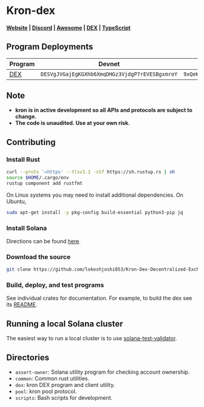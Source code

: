   <h1>Kron-dex</h1>

  <h4>
    <a href="https://projectkron.com/">Website</a>
    <span> | </span>
    <a href="https://discord.gg/HSeFXbqsUX">Discord</a>
    <span> | </span>
    <a href="https://github.com/project-kron/awesome-kron">Awesome</a>
    <span> | </span>
    <a href="https://dex.projectkron.com/#/">DEX</a>
    <span> | </span>
    <a href="https://github.com/project-kron/kron-ts">TypeScript</a>
  </h4>
</div>

## Program Deployments

| Program | Devnet | Mainnet Beta |
| --------|--------|------------- |
| [DEX](/dex)     | `DESVgJVGajEgKGXhb6XmqDHGz3VjdgP7rEVESBgxmroY` | `9xQeWvG816bUx9EPjHmaT23yvVM2ZWbrrpZb9PusVFin` |

## Note

* **kron is in active development so all APIs and protocols are subject to change.**
* **The code is unaudited. Use at your own risk.**

## Contributing

### Install Rust

```bash
curl --proto '=https' --tlsv1.2 -sSf https://sh.rustup.rs | sh
source $HOME/.cargo/env
rustup component add rustfmt
```

On Linux systems you may need to install additional dependencies. On Ubuntu,

```bash
sudo apt-get install -y pkg-config build-essential python3-pip jq
```

### Install Solana

Directions can be found [here](https://docs.solana.com/cli/install-solana-cli-tools#use-solanas-install-tool).

### Download the source

```bash
git clone https://github.com/lokeshjoshi053/Kron-Dex-Decentralized-Exchange.git
```

### Build, deploy, and test programs

See individual crates for documentation. For example, to build the dex see its [README](https://github.com/lokeshjoshi053/Kron-Dex-Decentralized-Exchange/tree/master/dex).

## Running a local Solana cluster

The easiest way to run a local cluster is to use [solana-test-validator](https://docs.solana.com/developing/test-validator).

## Directories

* `assert-owner`: Solana utility program for checking account ownership.
* `common`: Common rust utilities.
* `dex`: kron DEX program and client utility.
* `pool`: kron pool protocol.
* `scripts`: Bash scripts for development.
